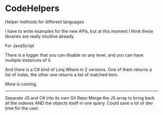 # CodeHelpers
Helper methods for different languages

I have to write examples for the new APIs, but at this moment I think these libraries are really intuitive already.

For JavaScript

There is a logger that you can disable on any level, and you can have multiple instances of it.

And there is a C# kind of Linq.Where in 2 versions. One of them returns a list of index, the other one returns a list of matched item.

More is coming.

-------------------
Separate JS and C# into its own Git Repo
Merge the JS array to bring back all the indexes AND the objects itself in one query. Could save a lot of dev time for the user.
